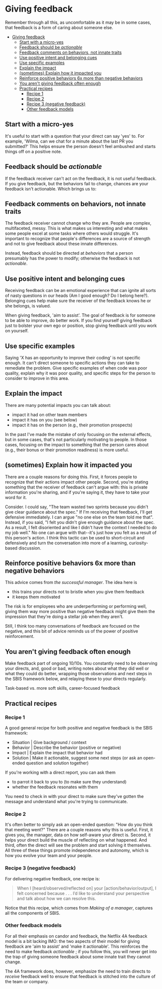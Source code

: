 # Giving feedback

Remember through all this, as uncomfortable as it may be in some cases, that feedback is a form of caring about someone else.

- [Giving feedback](#giving-feedback)
  - [Start with a micro-yes](#start-with-a-micro-yes)
  - [Feedback should be _actionable_](#feedback-should-be-actionable)
  - [Feedback comments on behaviors, not innate traits](#feedback-comments-on-behaviors-not-innate-traits)
  - [Use positive intent and belonging cues](#use-positive-intent-and-belonging-cues)
  - [Use specific examples](#use-specific-examples)
  - [Explain the impact](#explain-the-impact)
  - [(sometimes) Explain how it impacted you](#sometimes-explain-how-it-impacted-you)
  - [Reinforce positive behaviors 6x more than negative behaviors](#reinforce-positive-behaviors-6x-more-than-negative-behaviors)
  - [You aren't giving feedback often enough](#you-arent-giving-feedback-often-enough)
  - [Practical recipes](#practical-recipes)
    - [Recipe 1](#recipe-1)
    - [Recipe 2](#recipe-2)
    - [Recipe 3 (negative feedback)](#recipe-3-negative-feedback)
    - [Other feedback models](#other-feedback-models)


## Start with a micro-yes

It's useful to start with a question that your direct can say 'yes' to. For example, 'Wilma, can we chat for a minute about the last PR you submitted?' This helps ensure the person doesn't feel ambushed and starts things off on a positive note.

## Feedback should be _actionable_

If the feedback receiver can't act on the feedback, it is not useful feedback. If you give feedback, but the behaviors fail to change, chances are your feedback isn't actionable. Which brings us to:

## Feedback comments on behaviors, not innate traits

The feedback receiver cannot change who they are. People are complex, multifaceted, messy. This is what makes us interesting and what makes some people excel at some tasks where others would struggle. It's important to recognize that people's differences are a source of strength and not to give feedback about these innate differences.

Instead, feedback should be directed at _behaviors_ that a person presumably has the power to modify; otherwise the feedback is not _actionable_.

## Use positive intent and belonging cues

Receiving feedback can be an emotional experience that can ignite all sorts of nasty questions in our heads (Am I good enough? Do I belong here?). Belonging cues help make sure the receiver of the feedback knows he or she belongs, is valued.

When giving feedback, 'aim to assist'. The goal of feedback is for someone to be able to improve, do better work. If you find yourself giving feedback just to bolster your own ego or position, stop giving feedback until you work on yourself.

## Use specific examples

Saying 'X has an opportunity to improve their coding' is not specific enough. It can't direct someone to specific actions they can take to remediate the problem. Give specific examples of when code was poor quality, explain why it was poor quality, and specific steps for the person to consider to improve in this area.

## Explain the impact

There are many potential impacts you can talk about:

- impact it had on other team members
- impact it has on you (see below)
- impact it has on the person (e.g., their promotion prospects)

In the past I've made the mistake of only focusing on the external effects, but in some cases, that's not particularly motivating to people. In those cases, focusing on the impact to something that the person cares about (e.g., their bonus or their promotion readiness) is more useful.

## (sometimes) Explain how it impacted you

There are a couple reasons for doing this. First, it forces people to recognize that their actions impact other people. Second, you're stating something that the receiver of feedback can't argue with: this is private information you're sharing, and if you're saying it, they have to take your word for it.

Consider. I could say, "The team wasted two sprints because you didn't give clear guidance about the spec." If I'm receiving that feedback, I'll get defensive immediately. I can argue "no one else on the team told me that". Instead, if you said, "I felt you didn't give enough guidance about the spec. As a result, I felt disoriented and like I didn't have the context I needed to do my job well." No one can argue with that--it's just how you felt as a result of this person's action. I think this tactic can be used to short-circuit and defensively and turn the conversation into more of a learning, curiosity-based discussion.

## Reinforce positive behaviors 6x more than negative behaviors

This advice comes from _the successful manager_. The idea here is

- this trains your directs not to bristle when you give them feedback
- it keeps them motivated

The risk is for employees who are underperforming or performing well, giving them way more positive than negative feedback might give them the impression that they're doing a stellar job when they aren't.

Still, I think too many conversations of feedback are focused on the negative, and this bit of advice reminds us of the power of positive reinforcement.

## You aren't giving feedback often enough

Make feedback part of ongoing 10/10s. You constantly need to be observing your directs, and, good or bad, writing notes about what they did well or what they could do better, wrapping those observations and next steps in the SBIS framework below, and relaying these to your directs regularly.

Task-based vs. more soft skills, career-focused feedback

## Practical recipes

### Recipe 1

A good general recipe for both positive and negative feedback is the SBIS framework:

- Situation | Give background / context
- Behavior | Describe the behavior (positive or negative)
- Impact | Explain the impact that behavior had
- Solution | Make it actionable, suggest some next steps (or ask an open-ended question and solution together)

If you're working with a direct report, you can ask them

- to parrot it back to you to (to make sure they understand)
- whether the feedback resonates with them

You need to check in with your direct to make sure they've gotten the message and understand what you're trying to communicate.

### Recipe 2

It's often better to simply ask an open-ended question: "How do you think that meeting went?" There are a couple reasons why this is useful. First, it gives you, the manager, data on how self-aware your direct is. Second, it helps your direct build the muscle of reflecting on what happened. And third, often the direct will see the problem and start solving it themselves. All three of these things promote independence and autonomy, which is how you evolve your team and your people.

### Recipe 3 (negative feedback)

For delivering negative feedback, one recipe is:

> When I [heard/observed/reflected on] your [action/behavior/output], I felt concerned because . . . I’d like to understand your perspective and talk about how we can resolve this.

Notice that this recipe, which comes from _Making of a manager_, captures all the components of SBIS.

### Other feedback models

For all their emphasis on candor and feedback, the Netflix 4A feedback model is a bit lacking IMO: the two aspects of their model for giving feedback are 'aim to assist' and 'make it actionable'. This reinforces the need to make feedback _actionable_ ; if you follow this, you will never get into the trap of giving someone feedback about some innate trait they cannot change.

The 4A framework does, however, emphasize the need to train directs to _receive_ feedback well to ensure that feedback is stitched into the culture of the team or company.
